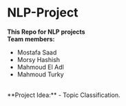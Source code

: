 # NLP-Project

**This Repo for NLP projects**
<br>
**Team members:**
- Mostafa Saad
- Morsy Hashish
- Mahmoud El Adl
- Mahmoud Turky
<br>
**Project Idea:**
- Topic Classification.
